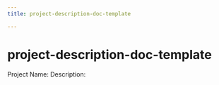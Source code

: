 ```yaml
---
title: project-description-doc-template

---
```


# project-description-doc-template

Project Name:
Description: